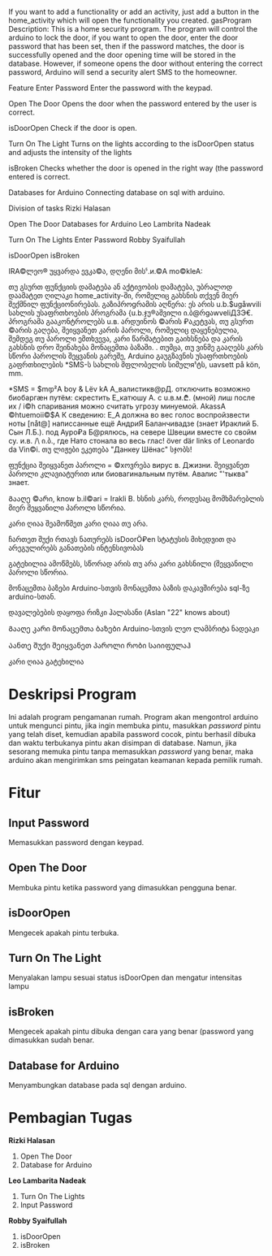 If you want to add a functionality or add an activity, just add a button in the home_activity which will open the functionality you created.
gasProgram Description:
This is a home security program. The program will control the arduino to lock the door, if you want to open the door, enter the door password that has been set, then if the password matches, the door is successfully opened and the door opening time will be stored in the database. However, if someone opens the door without entering the correct password, Arduino will send a security alert SMS to the homeowner.

Feature
Enter Password
Enter the password with the keypad.

Open The Door
Opens the door when the password entered by the user is correct.

isDoorOpen
Check if the door is open.

Turn On The Light
Turns on the lights according to the isDoorOpen status and adjusts the intensity of the lights

isBroken
Checks whether the door is opened in the right way (the password entered is correct.

Databases for Arduino
Connecting database on sql with arduino.

Division of tasks
Rizki Halasan

Open The Door
Databases for Arduino
Leo Lambrita Nadeak

Turn On The Lights
Enter Password
Robby Syaifullah

isDoorOpen
isBroken

IRA©ლეო® უყვარდა ევკა©ა, დღენი მისჼ.и.©A mo©kleA:

თუ გსურთ ფუნქციის დამატება ან აქტივობის დამატება, უბრალოდ დაამატეთ ღილაკი home_activity-ში, რომელიც გახსნის თქვენ მიერ შექმნილ ფუნქციონირებას.
გაზიპროgრამის აღწერა:
ეს არის u.b.$ugåwvili სახლის უსაფრთხოების პროგრამა {u.b.ჯუ®აშვილი ი.ბ@რgაwveliД3Э€. პროგრამა გააკონტროლებს u.в. არდუინოს ©არის ₽აკეტვას, თუ გსურთ ©არის გაღება, შეიყვანეთ კარის პაროლი, რომელიც დაყენებულია, შემდეგ თუ პაროლი ემთხვევა, კარი წარმატებით გაიხსნება და კარის გახსნის დრო შეინახება მონაცემთა ბაზაში. . თუმცა, თუ ვინმე გააღებს კარს სწორი პაროლის შეყვანის გარეშე, Arduino გაუგზავნის უსაფრთხოების გაფრთხილების *SMS-ს სახლის მფლობელის სიმულяჼტს, uavsett på kön, mm.

*SMS = $mჶ²A boy & Lёv kA А_валистикв@рД. отключить возможно биобаргæн путём: скрестить Е_катюшу А. с u.в.м.₾. (мной) лиш после их / i©h спаривания можно считать угрозу минуемой. AkassA ©htuemoii©$A К сведению: Е_А должна во вес голос воспройзвести ноты [nåt@] написсанные ещё АндриЯ Баланчивадзе (знает Ираклий Б. Сын Л.Б.). под Ауро₽а Б@рялюсь, на севере Швеции вместе со свойм су. и.в. /\ ი.ბ., где Нато стонала во весь глас! över där links of Leonardo da Vin©i. 
თუ ლიჟები ეკეთება "Данкеу Шёнас" სჯობს! 

ფუნქცია
შეიყვანეთ პაროლი = ©xოვრება вирус в. Джизни. 
შეიყვანეთ პაროლი კლავიატურით или биовагинальным путём. Авалис "'тыква" знает.

Გააღე ©არი, know b.il©ari = Irakli B.
ხსნის კარს, როდესაც მომხმარებლის მიერ შეყვანილი პაროლი სწორია.

კარი ღიაა
შეამოწმეთ კარი ღიაა თუ არა.

ჩართეთ შუქი
რთავს ნათურებს isDoorÖ₽en სტატუსის მიხედვით და არეგულირებს განათების ინტენსივობას

გატეხილია
ამოწმებს, სწორად არის თუ არა კარი გახსნილი (შეყვანილი პაროლი სწორია.

მონაცემთა ბაზები Arduino-სთვის
მონაცემთა ბაზის დაკავშირება sql-ზე arduino-სთან.

დავალებების დაყოფა
რიზკი ჰალასანი (Aslan "22" knows about)

Გააღე კარი
მონაცემთა ბაზები Arduino-სთვის
ლეო ლამბრიტა ნადეაკი

Აანთე შუქი
შეიყვანეთ პაროლი
რობი საიიფულაჰ

კარი ღიაა
გატეხილია

# Deskripsi Program

Ini adalah program pengamanan rumah. Program akan mengontrol arduino untuk 
mengunci pintu, jika ingin membuka pintu, masukkan <i>password</i> pintu yang telah diset,
kemudian apabila password cocok, pintu berhasil dibuka dan waktu terbukanya pintu
akan disimpan di database. Namun, jika sesorang memuka pintu tanpa memasukkan 
<i>password</i> yang benar, maka arduino akan mengirimkan sms peingatan keamanan 
kepada pemilik rumah.

# Fitur
## Input Password

Memasukkan password dengan keypad.
## Open The Door

Membuka pintu ketika password yang dimasukkan pengguna benar.
## isDoorOpen

Mengecek apakah pintu terbuka.
## Turn On The Light

Menyalakan lampu sesuai status isDoorOpen dan mengatur intensitas lampu
## isBroken

Mengecek apakah pintu dibuka dengan cara yang benar (password yang dimasukkan sudah benar.
## Database for Arduino

Menyambungkan database pada sql dengan arduino. 
# Pembagian Tugas

<b>Rizki Halasan</b>
1. Open The Door
2. Database for Arduino

<b>Leo Lambarita Nadeak</b>
1. Turn On The Lights
2. Input Password


<b>Robby Syaifullah</b>
1. isDoorOpen
2. isBroken
